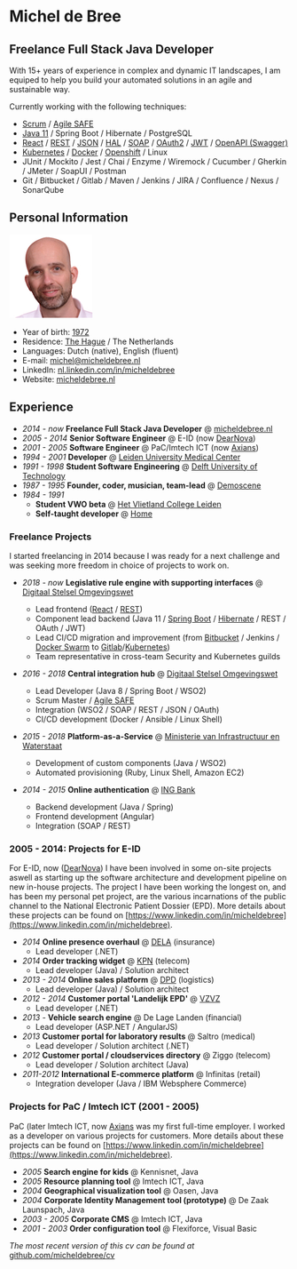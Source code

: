 # Michel de Bree

## Freelance Full Stack Java Developer

With 15+ years of experience in complex and dynamic IT landscapes, I am equiped
to help you build your automated solutions in an agile and sustainable way.

Currently working with the following techniques:

- [Scrum](https://www.scrum.org) / [Agile SAFE](https://www.scaledagileframework.com)
- [Java 11](https://go.java) / Spring Boot / Hibernate / PostgreSQL
- [React](https://reactjs.org) /
  [REST](https://en.wikipedia.org/wiki/Representational_state_transfer) /
  [JSON](https://www.json.org) /
  [HAL](http://stateless.co/hal_specification.html) /
  [SOAP](https://en.wikipedia.org/wiki/SOAP) /
  [OAuth2](https://oauth.net/2/) /
  [JWT](https://jwt.io) /
  [OpenAPI (Swagger)](https://swagger.io/specification/)
- [Kubernetes](https://kubernetes.io) /
  [Docker](https://www.docker.com) /
  [Openshift](https://www.openshift.com) /
  Linux
- JUnit / Mockito / Jest / Chai / Enzyme / Wiremock / Cucumber / Gherkin /
  JMeter / SoapUI / Postman
- Git / Bitbucket / Gitlab / Maven / Jenkins / JIRA / Confluence / Nexus / SonarQube

## Personal Information

![Photo](Photo.jpg)

- Year of birth: [1972](https://www.onthisday.com/events/date/1972)
- Residence: [The Hague](https://denhaag.com/en) / The Netherlands
- Languages: Dutch (native), English (fluent)
- E-mail: [michel@micheldebree.nl](mailto:michel@micheldebree.nl)
- LinkedIn: [nl.linkedin.com/in/micheldebree](https://nl.linkedin.com/in/micheldebree)
- Website: [micheldebree.nl](https://www.micheldebree.nl)

## Experience

- _2014 - now_ **Freelance Full Stack Java Developer**
  @ [micheldebree.nl](https://www.micheldebree.nl)
- _2005 - 2014_ **Senior Software Engineer**
  @ E-ID (now [DearNova](https://www.dearnova.nl))
- _2001 - 2005_ **Software Engineer**
  @ PaC/Imtech ICT (now [Axians](https://www.axians.com/en))
- _1994 - 2001_ **Developer**
  @ [Leiden University Medical Center](https://www.lumc.nl/?setlanguage=English)
- _1991 - 1998_ **Student Software Engineering** @ [Delft University of Technology](https://www.tudelft.nl/en)
- _1987 - 1995_ **Founder, coder, musician, team-lead** @ [Demoscene](https://en.wikipedia.org/wiki/Demoscene)
- _1984 - 1991_
  - **Student VWO beta** @ [Het Vlietland College Leiden](https://www.vlietlandcollege.nl)
  - **Self-taught developer**
    @ [Home](https://www.visitleiden.nl/en)

### Freelance Projects

I started freelancing in 2014 because I was ready for a next challenge and was
seeking more freedom in choice of projects to work on.

- _2018 - now_ **Legislative rule engine with supporting interfaces** @
  [Digitaal Stelsel Omgevingswet](https://aandeslagmetdeomgevingswet.nl/digitaal-stelsel)

  - Lead frontend ([React](https://reactjs.org) / [REST](https://en.wikipedia.org/wiki/Representational_state_transfer))
  - Component lead backend
    (Java 11 / [Spring Boot](https://spring.io/projects/spring-boot) /
    [Hibernate](https://hibernate.org) / REST / OAuth / JWT)
  - Lead CI/CD migration and improvement (from
    [Bitbucket](https://bitbucket.org) / Jenkins / [Docker
    Swarm](https://docs.docker.com/engine/swarm/) to
    [Gitlab](https://gitlab.com)/[Kubernetes](https://kubernetes.io))
  - Team representative in cross-team Security and Kubernetes guilds

- _2016 - 2018_ **Central integration hub** @ [Digitaal Stelsel Omgevingswet](https://aandeslagmetdeomgevingswet.nl/digitaal-stelsel)

  - Lead Developer (Java 8 / Spring Boot / WSO2)
  - Scrum Master / [Agile SAFE](https://www.scaledagileframework.com)
  - Integration (WSO2 / SOAP / REST / JSON / OAuth)
  - CI/CD development (Docker / Ansible / Linux Shell)

- _2015 - 2018_ **Platform-as-a-Service** @ [Ministerie van Infrastructuur en Waterstaat](https://www.rijksoverheid.nl/ministeries/ministerie-van-infrastructuur-en-waterstaat)

  - Development of custom components (Java / WSO2)
  - Automated provisioning (Ruby, Linux Shell, Amazon EC2)

- _2014 - 2015_ **Online authentication** @ [ING Bank](https://www.ing.nl/particulier)
  - Backend development (Java / Spring)
  - Frontend development (Angular)
  - Integration (SOAP / REST)

### 2005 - 2014: Projects for E-ID

For E-ID, now ([DearNova](https://www.dearnova.nl)) I have been involved in some
on-site projects aswell as starting up the software architecture and development
pipeline on new in-house projects. The project I have been working the longest
on, and has been my personal pet project, are the various incarnations of the
public channel to the National Electronic Patient Dossier (EPD). More details
about these projects can be found on
[https://www.linkedin.com/in/micheldebree](https://www.linkedin.com/in/micheldebree).

- _2014_ **Online presence overhaul** @ [DELA](https://www.dela.nl) (insurance)
  - Lead developer (.NET)
- _2014_ **Order tracking widget** @ [KPN](https://www.kpn.com) (telecom)
  - Lead developer (Java) / Solution architect
- _2013 - 2014_ **Online sales platform** @ [DPD](https://www.dpd.com/nl/nl) (logistics)
  - Lead developer (Java) / Solution architect
- _2012 - 2014_ **Customer portal 'Landelijk EPD'** @ [VZVZ](https://www.vzvz.nl/)
  - Lead developer (.NET)
- _2013_ - **Vehicle search engine** @ De Lage Landen (financial)
  - Lead developer (ASP.NET / AngularJS)
- _2013_ **Customer portal for laboratory results** @ Saltro (medical)
  - Lead developer / Solution architect (.NET)
- _2012_ **Customer portal / cloudservices directory** @ Ziggo (telecom)
  - Lead developer / Solution architect (Java)
- _2011-2012_ **International E-commerce platform** @ Infinitas (retail)
  - Integration developer (Java / IBM Websphere Commerce)

### Projects for PaC / Imtech ICT (2001 - 2005)

PaC (later Imtech ICT, now [Axians](https://www.axians.com/en) was my first
full-time employer. I worked as a developer on various projects for customers.
More details about these projects can be found on
[https://www.linkedin.com/in/micheldebree](https://www.linkedin.com/in/micheldebree).

- _2005_ **Search engine for kids** @ Kennisnet, Java
- _2005_ **Resource planning tool** @ Imtech ICT, Java
- _2004_ **Geographical visualization tool** @ Oasen, Java
- _2004_ **Corporate Identity Management tool (prototype)** @ De Zaak Launspach,
  Java
- _2003 - 2005_ **Corporate CMS** @ Imtech ICT, Java
- _2001 - 2003_ **Order configuration tool** @ Flexiforce, Visual Basic

_The most recent version of this cv can be found at_
[github.com/micheldebree/cv](https://github.com/micheldebree/cv)
